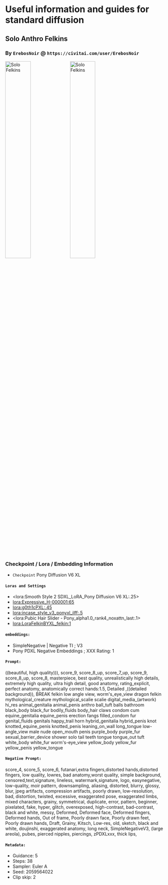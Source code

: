 # Useful information and guides for standard diffusion

## Solo Anthro Felkins

### By `ErebosNoir` @ `https://civitai.com/user/ErebosNoir`
<img src="https://sorizzo.github.io/markdown-glossary/images/SoloFelkin.jpeg" alt="Solo Felkins" width="40%" />
<img src="https://sorizzo.github.io/markdown-glossary/images/SoloFelkin2.jpeg" alt="Solo Felkins" width="40%" />

### Checkpoint / Lora / Embedding Information
- `Checkpoint` Pony Diffusion V6 XL
#### `Loras and Settings`

- <lora:Smooth Style 2 SDXL_LoRA_Pony Diffusion V6 XL:.25>
- <lora:Expressive_H-000001:65>
- <lora:g0th1cPXL:.45>
- <lora:incase_style_v3_ponyxl_ilff:.5>
- <lora:Pubic Hair Slider - Pony_alpha1.0_rank4_noxattn_last:.1>
- <lora:LoraFelkinBYXL_felkin:1>

#### `embeddings:`

- SimpleNegative | Negative TI ; V3
- Pony PDXL Negative Embeddings ; XXX Rating: 1

#### `Prompt:`
((beautiful, high quality))), score_9, score_8_up, score_7_up, score_9, score_8_up, score_8, masterpiece, best quality, unrealistically high details, extremely high quality, ultra high detail, good anatomy, rating_explicit, perfect anatomy, anatomically correct hands:1.5, Detailed ,((detailed background)), 
BREAK
felkin
low angle view, worm's_eye_view
dragon felkin mythological_creature mythological_scalie scalie 
digital_media_(artwork) hi_res 
animal_genitalia animal_penis anthro ball_tuft balls bathroom black_body black_fur bodily_fluids body_hair claws condom cum equine_genitalia equine_penis erection fangs filled_condom fur genital_fluids genitals happy_trail horn hybrid_genitalia hybrid_penis knot knotted_equine_penis knotted_penis leaning_on_wall long_tongue low-angle_view male nude open_mouth penis purple_body purple_fur sexual_barrier_device shower solo tail teeth tongue tongue_out tuft white_body white_fur worm's-eye_view yellow_body yellow_fur yellow_penis yellow_tongue

#### `Negative Prompt:`
score_4, score_5, score_6, futanari,extra fingers,distorted hands,distorted fingers, low quality, lowres, bad anatomy,worst quality, simple background, censored,text,signature, lineless, watermark,signature, logo, easynegative,  low-quality, moir pattern, downsampling, aliasing, distorted, blurry, glossy, blur, jpeg artifacts, compression artifacts, poorly drawn, low-resolution, bad, distortion, twisted, excessive, exaggerated pose, exaggerated limbs, mixed characters, grainy, symmetrical, duplicate, error, pattern, beginner, pixelated, fake, hyper, glitch, overexposed, high-contrast, bad-contrast, black and white, messy, Deformed, Deformed face, Deformed fingers, Deformed hands, Out of frame, Poorly drawn face, Poorly drawn feet, Poorly drawn hands, Draft, Grainy, Kitsch, Low-res, old, sketch, black and white, doujinshi, exaggerated anatomy, long neck, SimpleNegativeV3, (large areola), pubes, pierced nipples, piercings, zPDXLxxx, thick lips,

#### `Metadata:`
- Guidance: 5
- Steps: 38
- Sampler: Euler A
- Seed: 2059564022
- Clip skip: 2